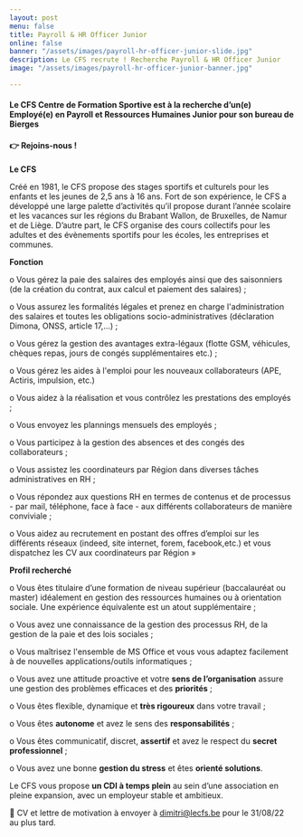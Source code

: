```yaml
---
layout: post
menu: false
title: Payroll & HR Officer Junior
online: false
banner: "/assets/images/payroll-hr-officer-junior-slide.jpg"
description: Le CFS recrute ! Recherche Payroll & HR Officer Junior
image: "/assets/images/payroll-hr-officer-junior-banner.jpg"

---
```

#### **Le CFS Centre de Formation Sportive est à la recherche d’un(e) Employé(e) en Payroll et Ressources Humaines Junior pour son bureau de Bierges**

#### **👉 Rejoins-nous !**

**Le CFS**

Créé en 1981, le CFS propose des stages sportifs et culturels pour les enfants et les jeunes de 2,5 ans à 16 ans. Fort de son expérience, le CFS a développé une large palette d’activités qu’il propose durant l’année scolaire et les vacances sur les régions du Brabant Wallon, de Bruxelles, de Namur et de Liège. D’autre part, le CFS organise des cours collectifs pour les adultes et des évènements sportifs pour les écoles, les entreprises et communes.

**Fonction**

o Vous gérez la paie des salaires des employés ainsi que des saisonniers (de la création du contrat, aux calcul et paiement des salaires) ;

o Vous assurez les formalités légales et prenez en charge l'administration des salaires et toutes les obligations socio-administratives (déclaration Dimona, ONSS, article 17,…) ;

o Vous gérez la gestion des avantages extra-légaux (flotte GSM, véhicules, chèques repas, jours de congés supplémentaires etc.) ;

o Vous gérez les aides à l'emploi pour les nouveaux collaborateurs (APE, Actiris, impulsion, etc.)

o Vous aidez à la réalisation et vous contrôlez les prestations des employés ;

o Vous envoyez les plannings mensuels des employés ;

o Vous participez à la gestion des absences et des congés des collaborateurs ;

o Vous assistez les coordinateurs par Région dans diverses tâches administratives en RH ;

o Vous répondez aux questions RH en termes de contenus et de processus - par mail, téléphone, face à face - aux différents collaborateurs de manière conviviale ;

o Vous aidez au recrutement en postant des offres d’emploi sur les différents réseaux (indeed, site internet, forem, facebook,etc.) et vous dispatchez les CV aux coordinateurs par Région »

**Profil recherché**

o Vous êtes titulaire d’une formation de niveau supérieur (baccalauréat ou master) idéalement en gestion des ressources humaines ou à orientation sociale. Une expérience équivalente est un atout supplémentaire ;

o Vous avez une connaissance de la gestion des processus RH, de la gestion de la paie et des lois sociales ;

o Vous maîtrisez l'ensemble de MS Office et vous vous adaptez facilement à de nouvelles applications/outils informatiques ;

o Vous avez une attitude proactive et votre **sens de l’organisation** assure une gestion des problèmes efficaces et des **priorités** ;

o Vous êtes flexible, dynamique et **très rigoureux** dans votre travail ;

o Vous êtes **autonome** et avez le sens des **responsabilités** ;

o Vous êtes communicatif, discret, **assertif** et avez le respect du **secret professionnel** ;

o Vous avez une bonne **gestion du stress** et êtes **orienté solutions**.

Le CFS vous propose **un CDI à temps plein** au sein d’une association en pleine expansion, avec un employeur stable et ambitieux.

📩 CV et lettre de motivation à envoyer à [dimitri@lecfs.be](mailto:dimitri@lecfs.be) pour le 31/08/22 au plus tard.